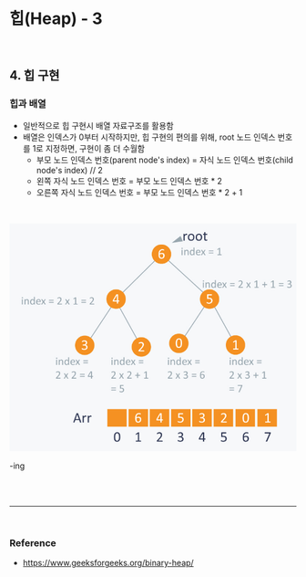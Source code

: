 # 힙(Heap) - 3

<br/>

## 4. 힙 구현

### 힙과 배열

- 일반적으로 힙 구현시 배열 자료구조를 활용함
- 배열은 인덱스가 0부터 시작하지만,  힙 구현의 편의를 위해, root 노드 인덱스 번호를 1로 지정하면, 구현이 좀 더 수월함
  - 부모 노드 인덱스 번호(parent node's index) = 자식 노드 인덱스 번호(child node's index) // 2
  - 왼쪽 자식 노드 인덱스 번호 = 부모 노드 인덱스 번호 * 2
  - 오른쪽 자식 노드 인덱스 번호 = 부모 노드 인덱스 번호 * 2 + 1



<br/>

![](./img/heap_index.png)





-ing





<br/>

<br/>

----------------------

<br/>

### Reference

- https://www.geeksforgeeks.org/binary-heap/